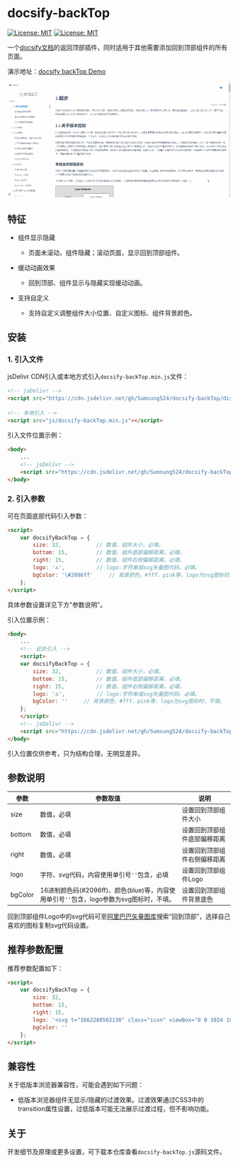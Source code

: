 # docsify-backTop

[![License: MIT](https://img.shields.io/badge/License-MIT-yellow.svg?style=flat-square)](https://github.com/Sumsung524/docsify-backTop/blob/master/LICENSE) [![License: MIT](https://img.shields.io/badge/version-v1.0.0-green.svg?style=flat-square)](https://github.com/Sumsung524/docsify-backTop/releases)

一个[docsify文档](https://docsify.js.org)的返回顶部插件，同时适用于其他需要添加回到顶部组件的所有页面。



演示地址：[docsify backTop Demo](https://xmq.plus/docs#/git/1.%E8%B5%B7%E6%AD%A5)

![screenshot](screenshot.gif)

## 特征

- 组件显示隐藏
  - 页面未滚动，组件隐藏；滚动页面，显示回到顶部组件。

- 缓动动画效果
  - 回到顶部、组件显示与隐藏实现缓动动画。

- 支持自定义
  - 支持自定义调整组件大小位置、自定义图标、组件背景颜色。



## 安装

### 1. 引入文件

jsDelivr CDN引入或本地方式引入`docsify-backTop.min.js`文件：

```html
<!-- jsDelivr -->
<script src="https://cdn.jsdelivr.net/gh/Sumsung524/docsify-backTop/dist/docsify-backTop.min.js"></script>

<!-- 本地引入 -->
<script src="js/docsify-backTop.min.js"></script>
```



引入文件位置示例：

```html
<body>
    ...
	<!-- jsDelivr -->
	<script src="https://cdn.jsdelivr.net/gh/Sumsung524/docsify-backTop/dist/docsify-backTop.min.js"></script>
</body>
```



### 2. 引入参数

可在页面底部代码引入参数：

```html
<script>
    var docsifyBackTop = {
        size: 32,           // 数值，组件大小，必填。
        bottom: 15,         // 数值，组件底部偏移距离，必填。
        right: 15,          // 数值，组件右侧偏移距离，必填。
        logo: '🔝',			// logo:字符串或svg矢量图代码，必填。
        bgColor: '\#2096ff'    	// 背景颜色，#fff、pink等，logo为svg图标时，不填。
    };
</script>
```

具体参数设置详见下方"参数说明"。



引入位置示例：

```html
<body>
    ...
	<!-- 此处引入 -->
	<script>
    var docsifyBackTop = {
        size: 32,           // 数值，组件大小，必填。
        bottom: 15,         // 数值，组件底部偏移距离，必填。
        right: 15,          // 数值，组件右侧偏移距离，必填。
        logo: '🔝',			// logo:字符串或svg矢量图代码，必填。
        bgColor: ''    	// 背景颜色，#fff、pink等，logo为svg图标时，不填。
    };
	</script>
    <!-- jsDelivr -->
    <script src="https://cdn.jsdelivr.net/gh/Sumsung524/docsify-backTop/dist/docsify-backTop.min.js"></script>
</body>
```

引入位置仅供参考，只为结构合理，无明显差异。



## 参数说明

| 参数    | 参数取值                                                                                  | 说明                         |
| ------- | ----------------------------------------------------------------------------------------- | ---------------------------- |
| size    | 数值，必填                                                                                | 设置回到顶部组件大小         |
| bottom  | 数值，必填                                                                                | 设置回到顶部组件底部偏移距离 |
| right   | 数值，必填                                                                                | 设置回到顶部组件右侧偏移距离 |
| logo    | 字符、svg代码，内容使用单引号`''`包含，必填                                               | 设置回到顶部组件Logo         |
| bgColor | 16进制颜色码(\#2096ff)、颜色(blue)等，内容使用单引号`''`包含，logo参数为svg图标时，不填。 | 设置回到顶部组件背景底色     |

回到顶部组件Logo中的svg代码可至[阿里巴巴矢量图库](https://www.iconfont.cn/)搜索“回到顶部”，选择自己喜欢的图标复制svg代码设置。



## 推荐参数配置

推荐参数配置如下：

```html
<script>
    var docsifyBackTop = {
        size: 32,
        bottom: 15,
        right: 15,
        logo: '<svg t="1662288563130" class="icon" viewBox="0 0 1024 1024" version="1.1" xmlns="http://www.w3.org/2000/svg" p-id="3633" width="200" height="200"><path d="M513 103.7c-226.1 0-409.4 183.3-409.4 409.4S286.9 922.6 513 922.6s409.4-183.3 409.4-409.4S739.1 103.7 513 103.7z m153.5 364.7c-5.2 5.3-12.1 7.9-19 7.9s-13.8-2.6-19-7.9L545.1 385c0 0.4 0.1 0.7 0.1 1.1V705c0 11.1-5.7 20.9-14.4 26.6-4.7 4.2-10.9 6.7-17.7 6.7-6.8 0-13-2.5-17.7-6.7-8.7-5.7-14.4-15.5-14.4-26.6V386.1c0-0.4 0-0.7 0.1-1.1l-83.4 83.4c-10.5 10.5-27.5 10.5-38 0s-10.5-27.5 0-38L494 295.9c10.5-10.5 27.5-10.5 38 0l134.5 134.5c10.5 10.4 10.5 27.5 0 38z" fill="#2096ff" p-id="3634"></path></svg>',
        bgColor: ''
    };
</script>
```



## 兼容性

关于低版本浏览器兼容性，可能会遇到如下问题：

- 低版本浏览器组件无显示/隐藏的过渡效果。过渡效果通过CSS3中的transition属性设置，过低版本可能无法展示过渡过程，但不影响功能。



## 关于

开发细节及原理或更多设置，可下载本仓库查看`docsify-backTop.js`源码文件。

